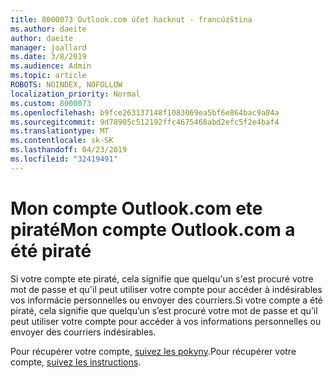 ```yaml
---
title: 8000073 Outlook.com účet hacknut - francúzština
ms.author: daeite
author: daeite
manager: joallard
ms.date: 3/8/2019
ms.audience: Admin
ms.topic: article
ROBOTS: NOINDEX, NOFOLLOW
localization_priority: Normal
ms.custom: 8000073
ms.openlocfilehash: b9fce263137148f1083069ea5bf6e864bac9a84a
ms.sourcegitcommit: 9d78905c512192ffc4675468abd2efc5f2e4baf4
ms.translationtype: MT
ms.contentlocale: sk-SK
ms.lasthandoff: 04/23/2019
ms.locfileid: "32419491"
---
```

# <a name="mon-compte-outlookcom-a-t-pirat"></a><span data-ttu-id="2147b-102">Mon compte Outlook.com ete piraté</span><span class="sxs-lookup"><span data-stu-id="2147b-102">Mon compte Outlook.com a été piraté</span></span>

<span data-ttu-id="2147b-103">Si votre compte ete piraté, cela signifie que quelqu'un s'est procuré votre mot de passe et qu'il peut utiliser votre compte pour accéder à indésirables vos informácie personnelles ou envoyer des courriers.</span><span class="sxs-lookup"><span data-stu-id="2147b-103">Si votre compte a été piraté, cela signifie que quelqu’un s’est procuré votre mot de passe et qu’il peut utiliser votre compte pour accéder à vos informations personnelles ou envoyer des courriers indésirables.</span></span>

<span data-ttu-id="2147b-104">Pour récupérer votre compte, [suivez les pokyny](https://support.office.com/fr-fr/article/mon-compte-outlook-com-a-été-piraté-35993ac5-ac2f-494e-aacb-5232dda453d8?ui=fr-FR&rs=fr-FR&ad=FR).</span><span class="sxs-lookup"><span data-stu-id="2147b-104">Pour récupérer votre compte, [suivez les instructions](https://support.office.com/fr-fr/article/mon-compte-outlook-com-a-été-piraté-35993ac5-ac2f-494e-aacb-5232dda453d8?ui=fr-FR&rs=fr-FR&ad=FR).</span></span>